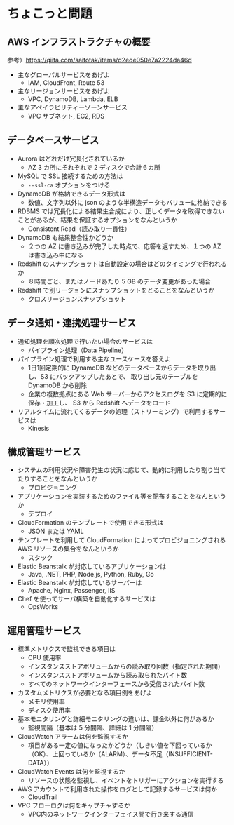 # ちょこっと問題

## AWS インフラストラクチャの概要
参考）https://qiita.com/saitotak/items/d2ede050e7a2224da46d  

- 主なグローバルサービスをあげよ
    - IAM, CloudFront, Route 53
- 主なリージョンサービスをあげよ
    - VPC, DynamoDB, Lambda, ELB
- 主なアベイラビリティーゾーンサービス
    - VPC サブネット, EC2, RDS

## データベースサービス
- Aurora はどれだけ冗長化されているか
    - AZ 3 カ所にそれぞれで 2 ディスクで合計６カ所
- MySQL で SSL 接続するための方法は
    - `--ssl-ca` オプションをつける
- DynamoDB が格納できるデータ形式は
    - 数値、文字列以外に json のような半構造データもバリューに格納できる
- RDBMS では冗長化による結果生合成により、正しくデータを取得できないことがあるが、結果を保証するオプションをなんというか
    - Consistent Read（読み取り一貫性）
- DynamoDB も結果整合性かどうか
    - ２つの AZ に書き込みが完了した時点で、応答を返すため、１つの AZ は書き込み中になる
- Redshift のスナップショットは自動設定の場合はどのタイミングで行われるか
    - ８時間ごと、またはノードあたり 5 GB のデータ変更があった場合
- Redshift で別リージョンにスナップショットをとることをなんというか
    -  クロスリージョンスナップショット

## データ通知・連携処理サービス
- 通知処理を順次処理で行いたい場合のサービスは
    - パイプライン処理（Data Pipeline）
- パイプライン処理で利用する主なユースケースを答えよ
    - 1日1回定期的に DynamoDB などのデータベースからデータを取り出し、S3 にバックアップしたあとで、
      取り出し元のテーブルを DynamoDB から削除
    - 企業の複数拠点にある Web サーバーからアクセスログを S3 に定期的に保存・加工し、
      S3 から Redshift へデータをロード
- リアルタイムに流れてくるデータの処理（ストリーミング）で利用するサービスは
    - Kinesis

## 構成管理サービス
- システムの利用状況や障害発生の状況に応じて、動的に利用したり割り当てたりすることをなんというか
    - プロビジョニング
- アプリケーションを実装するためのファイル等を配布することをなんというか
    - デプロイ
- CloudFormation のテンプレートで使用できる形式は
    - JSON または YAML
- テンプレートを利用して CloudFormation によってプロビジョニングされる AWS リソースの集合をなんというか
    - スタック
- Elastic Beanstalk が対応しているアプリケーションは
    - Java, .NET, PHP, Node.js, Python, Ruby, Go
- Elastic Beanstalk が対応しているサーバーは
    - Apache, Nginx, Passenger, IIS
- Chef を使ってサーバ構築を自動化するサービスは
    - OpsWorks

## 運用管理サービス
- 標準メトリクスで監視できる項目は
    - CPU 使用率
    - インスタンスストアボリュームからの読み取り回数（指定された期間）
    - インスタンスストアボリュームから読み取られたバイト数
    - すべてのネットワークインターフェースから受信されたバイト数
- カスタムメトリクスが必要となる項目例をあげよ
    - メモリ使用率
    - ディスク使用率
- 基本モニタリングと詳細モニタリングの違いは、課金以外に何があるか
    - 監視間隔（基本は 5 分間隔、詳細は 1 分間隔）
- CloudWatch アラームは何を監視するか
    - 項目がある一定の値になったかどうか（しきい値を下回っているか（OK）、上回っているか（ALARM）、データ不足（INSUFFICIENT-DATA））
- CloudWatch Events は何を監視するか
    - リソースの状態を監視し、イベントをトリガーにアクションを実行する
- AWS アカウントで利用された操作をログとして記録するサービスは何か
    - CloudTrail
- VPC フローログは何をキャプチャするか
    - VPC内のネットワークインターフェイス間で行き来する通信
